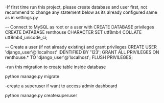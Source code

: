 -If first time run this project, please create database and user first, not recommend to change any statement below as its already configured same as in settings.py

-- Connect to MySQL as root or a user with CREATE DATABASE privileges
CREATE DATABASE renthouse CHARACTER SET utf8mb4 COLLATE utf8mb4_unicode_ci;

-- Create a user (if not already existing) and grant privileges
CREATE USER 'django_user'@'localhost' IDENTIFIED BY '123';
GRANT ALL PRIVILEGES ON renthouse.* TO 'django_user'@'localhost';
FLUSH PRIVILEGES;

-run this migration to create table inside database

python manage.py migrate

-create a superuser if want to access admin dashboard

python manage.py createsuperuser